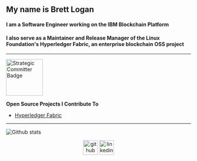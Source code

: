 ## My name is Brett Logan
#### I am a Software Engineer working on the IBM Blockchain Platform
#### I also serve as a Maintainer and Release Manager of the Linux Foundation's Hyperledger Fabric, an enterprise blockchain OSS project

---

<img src='https://github.com/lindluni/lindluni/blob/main/IBMOSSBadge.png?raw=true' alt='Strategic Committer Badge' height='100' >

**Open Source Projects I Contribute To**

- [Hyperledger Fabric](https://github.com/hyperledger/fabric)  

---

![Github stats](https://github-readme-stats.vercel.app/api?username=lindluni&show_icons=true)

<div align="center">
  <a href="https://github.com/lindluni"> <img src='https://cdn.jsdelivr.net/npm/simple-icons@3.0.1/icons/github.svg' alt='github' height='40' ></a>  
  <a href="https://www.linkedin.com/in/btl5037/"><img src='https://cdn.jsdelivr.net/npm/simple-icons@3.0.1/icons/linkedin.svg' alt='linkedin' height='40'> </a>
</div>
